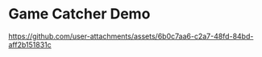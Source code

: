 # Game Catcher Demo

https://github.com/user-attachments/assets/6b0c7aa6-c2a7-48fd-84bd-aff2b151831c

